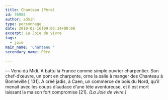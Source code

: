 ```yaml
---
title: Chanteau (Père)
id: 76984
author: admin
type: personnage
date: 2010-02-16T09:05:14+00:00
excerpt: La Joie de vivre
tags:
  - joie
main_name: 'Chanteau '
secondary_name: Père

---
```

— Venu du Midi. A battu la France comme simple ouvrier charpentier. Son chef-d&rsquo;œuvre, un pont en charpente, orne la salle à manger des Chanteau à Bonneville [ 131]. A créé jadis, à Caen, un commerce de bois du Nord, qu&rsquo;il menait avec les coups d&rsquo;audace d&rsquo;une tète aventureuse, et il est mort laissant la maison fort compromise [21]. _(La Joie de vivre.)_